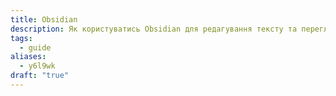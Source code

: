 ```yaml
---
title: Obsidian
description: Як користуватись Obsidian для редагування тексту та перегляду сховища локально
tags:
  - guide
aliases:
  - y6l9wk
draft: "true"
---
```

